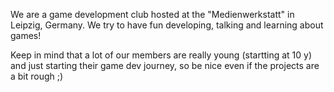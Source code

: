 We are a game development club hosted at the "Medienwerkstatt" in Leipzig, Germany. We try to have fun developing, talking and learning about games!

Keep in mind that a lot of our members are really young (startting at 10 y) and just starting their game dev journey, so be nice even if the projects are a bit rough ;) 
